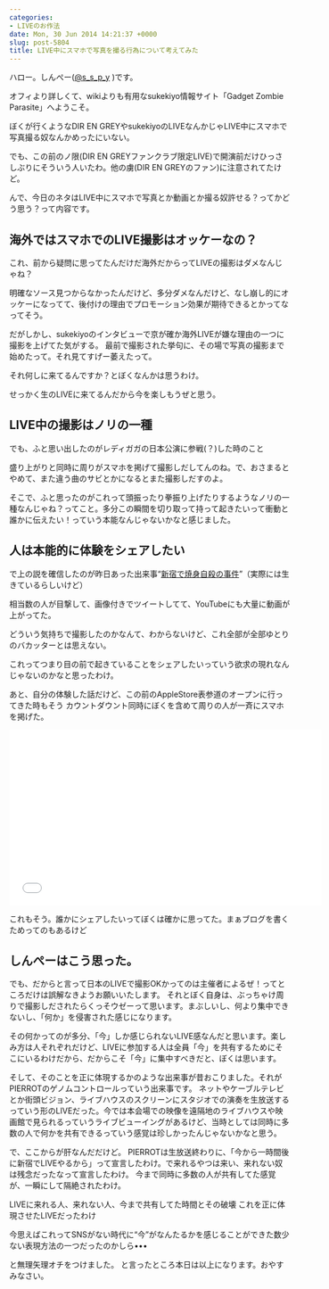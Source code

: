 ```yaml
---
categories:
- LIVEのお作法
date: Mon, 30 Jun 2014 14:21:37 +0000
slug: post-5804
title: LIVE中にスマホで写真を撮る行為について考えてみた
---
```


ハロー。しんぺー(<a href="https://twitter.com/s_s_p_y" target="_blank" rel="noopener">@s_s_p_y</a> )です。

オフィより詳しくて、wikiよりも有用なsukekiyo情報サイト「Gadget Zombie Parasite」へようこそ。
<!--more-->

ぼくが行くようなDIR EN GREYやsukekiyoのLIVEなんかじゃLIVE中にスマホで写真撮る奴なんかめったにいない。

でも、この前のノ限(DIR EN GREYファンクラブ限定LIVE)で開演前だけひっさしぶりにそういう人いたわ。他の虜(DIR EN GREYのファン)に注意されてたけど。

んで、今日のネタはLIVE中にスマホで写真とか動画とか撮る奴許せる？ってかどう思う？って内容です。
<h2>海外ではスマホでのLIVE撮影はオッケーなの？</h2>
これ、前から疑問に思ってたんだけだ海外だからってLIVEの撮影はダメなんじゃね？

明確なソース見つからなかったんだけど、多分ダメなんだけど、なし崩し的にオッケーになってて、後付けの理由でプロモーション効果が期待できるとかってなってそう。

だがしかし、sukekiyoのインタビューで京が確か海外LIVEが嫌な理由の一つに撮影を上げてた気がする。
最前で撮影された挙句に、その場で写真の撮影まで始めたって。それ見てすげー萎えたって。

それ何しに来てるんですか？とぼくなんかは思うわけ。

せっかく生のLIVEに来てるんだから今を楽しもうぜと思う。
<h2>LIVE中の撮影はノリの一種</h2>
でも、ふと思い出したのがレディガガの日本公演に参戦(？)した時のこと

盛り上がりと同時に周りがスマホを掲げて撮影しだしてんのね。で、おさまるとやめて、また違う曲のサビとかになるとまた撮影しだすのよ。

そこで、ふと思ったのがこれって頭振ったり拳振り上げたりするようなノリの一種なんじゃね？ってこと。多分この瞬間を切り取って持って起きたいって衝動と誰かに伝えたい！っていう本能なんじゃないかなと感じました。
<h2>人は本能的に体験をシェアしたい</h2>
で上の説を確信したのが昨日あった出来事“<a href="http://www.nikkei.com/article/DGXNASDG29017_Z20C14A6CC1000/">新宿で焼身自殺の事件</a>”（実際には生きているらしいけど）

相当数の人が目撃して、画像付きでツイートしてて、YouTubeにも大量に動画が上がってた。

どういう気持ちで撮影したのかなんて、わからないけど、これ全部が全部ゆとりのバカッターとは思えない。

これってつまり目の前で起きていることをシェアしたいっていう欲求の現れなんじゃないのかなと思ったわけ。

あと、自分の体験した話だけど、この前のAppleStore表参道のオープンに行ってきた時もそう
カウントダウント同時にぼくを含めて周りの人が一斉にスマホを掲げた。

<iframe src="//www.youtube.com/embed/HeQnvVs8oSo" width="560" height="315" frameborder="0" allowfullscreen="allowfullscreen"></iframe>

これもそう。誰かにシェアしたいってぼくは確かに思ってた。まぁブログを書くためってのもあるけど
<h2>しんぺーはこう思った。</h2>
でも、だからと言って日本のLIVEで撮影OKかってのは主催者によるぜ！ってところだけは誤解なきようお願いいたします。
それとぼく自身は、ぶっちゃけ周りで撮影しだされたらくっそウゼーって思います。まぶしいし、何より集中できないし、「何か」を侵害された感じになります。

その何かってのが多分、「今」しか感じられないLIVE感なんだと思います。楽しみ方は人それぞれだけど、LIVEに参加する人は全員「今」を共有するためにそこにいるわけだから、だからこそ「今」に集中すべきだと、ぼくは思います。

そして、そのことを正に体現するかのような出来事が昔おこりました。それがPIERROTのゲノムコントロールっていう出来事です。
ネットやケーブルテレビとか街頭ビジョン、ライブハウスのスクリーンにスタジオでの演奏を生放送するっていう形のLIVEだった。今では本会場での映像を遠隔地のライブハウスや映画館で見られるっていうライブビューイングがあるけど、当時としては同時に多数の人で何かを共有できるっていう感覚は珍しかったんじゃないかなと思う。

で、ここからが肝なんだだけど。
PIERROTは生放送終わりに、「今から一時間後に新宿でLIVEやるから」って宣言したわけ。で来れるやつは来い、来れない奴は残念だったなって宣言したわけ。
今まで同時に多数の人が共有してた感覚が、一瞬にして隔絶されたわけ。

LIVEに来れる人、来れない人、今まで共有してた時間とその破壊
これを正に体現させたLIVEだったわけ

今思えばこれってSNSがない時代に“今”がなんたるかを感じることができた数少ない表現方法の一つだったのかしら•••

と無理矢理オチをつけました。
と言ったところ本日は以上になります。おやすみなさい。